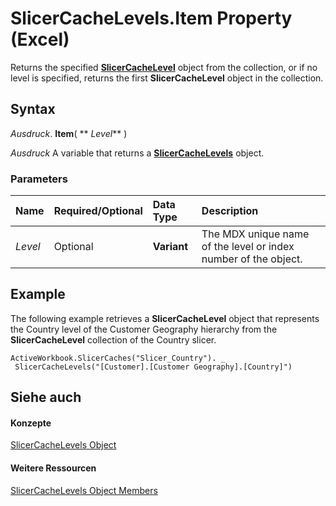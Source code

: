 
# SlicerCacheLevels.Item Property (Excel)

Returns the specified  **[SlicerCacheLevel](d73ff7ab-4d7a-6a73-3716-11dc6716688d.md)** object from the collection, or if no level is specified, returns the first **SlicerCacheLevel** object in the collection.


## Syntax

 _Ausdruck_. **Item**( ** _Level_** )

 _Ausdruck_ A variable that returns a **[SlicerCacheLevels](6b1139a5-e81d-e11d-b4f5-f5d0fed24bf7.md)** object.


### Parameters



|**Name**|**Required/Optional**|**Data Type**|**Description**|
|:-----|:-----|:-----|:-----|
| _Level_|Optional|**Variant**|The MDX unique name of the level or index number of the object.|

## Example

The following example retrieves a  **SlicerCacheLevel** object that represents the Country level of the Customer Geography hierarchy from the **SlicerCacheLevel** collection of the Country slicer.


```
ActiveWorkbook.SlicerCaches("Slicer_Country"). _ 
 SlicerCacheLevels("[Customer].[Customer Geography].[Country]")
```


## Siehe auch


#### Konzepte


[SlicerCacheLevels Object](6b1139a5-e81d-e11d-b4f5-f5d0fed24bf7.md)
#### Weitere Ressourcen


[SlicerCacheLevels Object Members](http://msdn.microsoft.com/library/8534ef02-4564-dc38-c192-a02ef1196375%28Office.15%29.aspx)